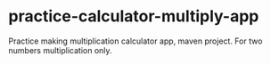 # practice-calculator-multiply-app
Practice making multiplication calculator app, maven project. For two numbers multiplication only.
